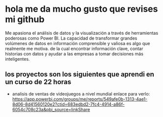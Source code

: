 # hola me da mucho gusto que revises mi github
Me apasiona el análisis de datos y la visualización a través de herramientas poderosas como Power BI.
La capacidad de transformar grandes volúmenes de datos en información comprensible y valiosa es algo que realmente me motiva.
de la cual encontrar información clave, contar historias con datos y ayudar a las empresas a tomar decisiones más inteligentes.

## los proyectos son los siguientes que aprendi en un curso de 22 horas
- analisis de ventas de videojuegos a nivel mundial
enlace para verlo: https://app.powerbi.com/groups/me/reports/549afe0b-1313-4ae1-8d06-8d41560120e2?ctid=683edbd2-7fc4-4914-a86f-6054c708c23a&pbi_source=linkShare
